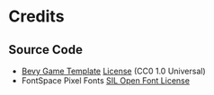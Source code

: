 # Credits

## Source Code

* [Bevy Game Template](https://github.com/NiklasEi/bevy_game_template) [License](./licenses/LICENSE-BEVY-GAME-TEMPLATE) (CC0 1.0 Universal)
* FontSpace Pixel Fonts [SIL Open Font License](./licenses/font_space_assets_license.txt)

